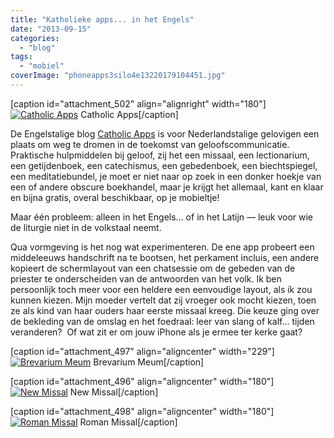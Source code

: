 ```yaml
---
title: "Katholieke apps... in het Engels"
date: "2013-09-15"
categories: 
  - "blog"
tags: 
  - "mobiel"
coverImage: "phoneapps3silo4e13220179104451.jpg"
---
```


\[caption id="attachment\_502" align="alignright" width="180"\][![Catholic Apps](/wp-content/uploads/2014/12/phoneapps3silo4e13220179104451.jpg?w=300)](http://catholicapps.wordpress.com/) Catholic Apps\[/caption\]

De Engelstalige blog [Catholic Apps](http://catholicapps.wordpress.com/) is voor Nederlandstalige gelovigen een plaats om weg te dromen in de toekomst van geloofscommunicatie. Praktische hulpmiddelen bij geloof, zij het een missaal, een lectionarium, een getijdenboek, een catechismus, een gebedenboek, een biechtspiegel, een meditatiebundel, je moet er niet naar op zoek in een donker hoekje van een of andere obscure boekhandel, maar je krijgt het allemaal, kant en klaar en bijna gratis, overal beschikbaar, op je mobieltje!

Maar één probleem: alleen in het Engels… of in het Latijn — leuk voor wie de liturgie niet in de volkstaal neemt.

Qua vormgeving is het nog wat experimenteren. De ene app probeert een middeleeuws handschrift na te bootsen, het perkament incluis, een andere kopieert de schermlayout van een chatsessie om de gebeden van de priester te onderscheiden van de antwoorden van het volk. Ik ben persoonlijk toch meer voor een heldere een eenvoudige layout, als ik zou kunnen kiezen. Mijn moeder vertelt dat zij vroeger ook mocht kiezen, toen ze als kind van haar ouders haar eerste missaal kreeg. Die keuze ging over de bekleding van de omslag en het foedraal: leer van slang of kalf... tijden veranderen?  Of wat zit er om jouw iPhone als je ermee ter kerke gaat?

\[caption id="attachment\_497" align="aligncenter" width="229"\][![Brevarium Meum](/wp-content/uploads/2014/12/brevariummeum.png?w=229)](https://apps.liturgiaetmusica.com/en/apps/brevmeum) Brevarium Meum\[/caption\]

\[caption id="attachment\_496" align="aligncenter" width="180"\][![New Missal](/wp-content/uploads/2014/12/newmissal.png?w=180)](https://play.google.com/store/apps/details?id=com.crenovia.newmissal&hl=en) New Missal\[/caption\]

\[caption id="attachment\_498" align="aligncenter" width="180"\][![Roman Missal](/wp-content/uploads/2014/12/romanmissal.png?w=180)](https://play.google.com/store/apps/details?id=com.alphaopensource.romanmissal) Roman Missal\[/caption\]
